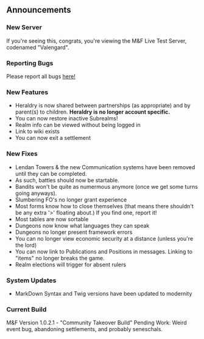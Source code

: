 Announcements
--------------

### New Server ###
If you're seeing this, congrats, you're viewing the M&F Live Test Server, codenamed "Valengard".

### Reporting Bugs ###
Please report all bugs <a href="http://forum.mightandfealty.com/index.php/topic,6026.0.html">here!</a>

### New Features ###
* Heraldry is now shared between partnerships (as appropriate) and by parent(s) to children. **Heraldry is no longer account specific.**
* You can now restore inactive Subrealms!
* Realm info can be viewed without being logged in
* Link to wiki exists
* You can now exit a settlement

### New Fixes ###
* Lendan Towers & the new Communication systems have been removed until they can be completed. 
* As such, battles should now be startable.
* Bandits won't be quite as numermous anymore (once we get some turns going anyways).
* Slumbering FO's no longer grant experience
* Most forms know how to close themselves (that means there shouldn't be any extra '>' floating about.) If you find one, report it!
* Most tables are now sortable
* Dungeons now know what languages they can speak
* Dungeons no longer present framework errors
* You can no longer view economic security at a distance (unless you're the lord)
* You can now link to Publications and Positions in messages. Linking to "items" no longer breaks the game.
* Realm elections will trigger for absent rulers

### System Updates ###
* MarkDown Syntax and Twig versions have been updated to modernity

### Current Build ###
M&F Version 1.0.2.1 - "Community Takeover Build"
Pending Work: Weird event bug, abandoning settlements, and probably seneschals.

